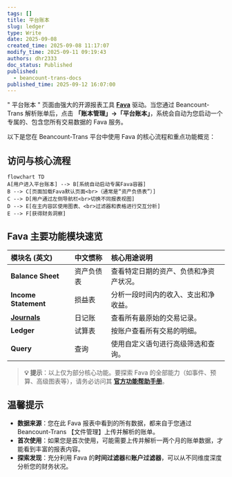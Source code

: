 ```yaml
---
tags: []
title: 平台账本
slug: ledger
type: Write
date: 2025-09-08
created_time: 2025-09-08 11:17:07
modify_time: 2025-09-11 09:19:43
authors: dhr2333
doc_status: Published
published:
  - beancount-trans-docs
published_time: 2025-09-12 16:07:00
---
```

" 平台账本 " 页面由强大的开源报表工具 **[Fava](https://beancount.github.io/fava/)** 驱动。当您通过 Beancount-Trans 解析账单后，点击 **「账本管理」->「平台账本」**，系统会自动为您启动一个专属的、包含您所有交易数据的 Fava 服务。

以下是您在 Beancount-Trans 平台中使用 Fava 的核心流程和重点功能概览：

## 访问与核心流程

```mermaid
flowchart TD
A[用户进入平台账本] --> B[系统自动启动专属Fava容器]
B --> C[页面加载Fava默认页面<br>（通常是“资产负债表”）]
C --> D[用户通过左侧导航栏<br>切换不同报表视图]
D --> E[在主内容区使用图表、<br>过滤器和表格进行交互分析]
E --> F[获得财务洞察]
```

## Fava 主要功能模块速览

| 模块名 (英文)                                                                                    | 中文惯称  | 核心用途说明              |
| :------------------------------------------------------------------------------------------ | :---- | :------------------ |
| **Balance Sheet**                                                                           | 资产负债表 | 查看特定日期的资产、负债和净资产状况。 |
| **Income Statement**                                                                        | 损益表   | 分析一段时间内的收入、支出和净收益。  |
| **[Journals](https://trans.dhr2333.cn/docs/%E8%B4%A2%E5%8A%A1%E6%8A%A5%E8%A1%A8/journals)** | 日记账   | 查看所有最原始的交易记录。       |
| **Ledger**                                                                                  | 试算表   | 按账户查看所有交易的明细。       |
| **Query**                                                                                   | 查询    | 使用自定义语句进行高级筛选和查询。   |

> **💡 提示**：以上仅为部分核心功能。要探索 Fava 的全部能力（如事件、预算、高级图表等），请务必访问其 **[官方功能帮助手册](https://fava.pythonanywhere.com/example-beancount-file/help/)**。

## 温馨提示

- **数据来源**：您在此 Fava 报表中看到的所有数据，都来自于您通过 Beancount-Trans 【文件管理】上传并解析的账单。
- **首次使用**：如果您是首次使用，可能需要上传并解析一两个月的账单数据，才能看到丰富的报表内容。
- **探索发现**：充分利用 Fava 的**时间过滤器**和**账户过滤器**，可以从不同维度深度分析您的财务状况。
